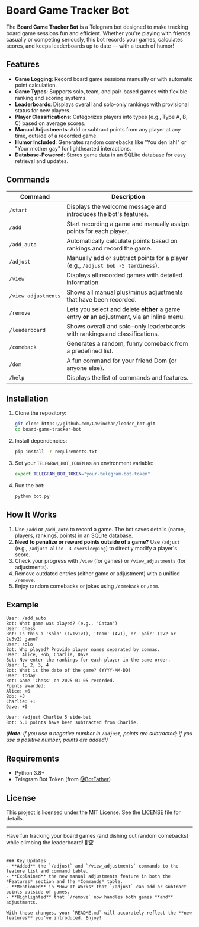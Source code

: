# Board Game Tracker Bot

The **Board Game Tracker Bot** is a Telegram bot designed to make tracking board game sessions fun and efficient. Whether you're playing with friends casually or competing seriously, this bot records your games, calculates scores, and keeps leaderboards up to date — with a touch of humor!

## Features

- **Game Logging**: Record board game sessions manually or with automatic point calculation.
- **Game Types**: Supports solo, team, and pair-based games with flexible ranking and scoring systems.
- **Leaderboards**: Displays overall and solo-only rankings with provisional status for new players.
- **Player Classifications**: Categorizes players into types (e.g., Type A, B, C) based on average scores.
- **Manual Adjustments**: Add or subtract points from any player at any time, outside of a recorded game.
- **Humor Included**: Generates random comebacks like "You den lah!" or "Your mother gay" for lighthearted interactions.
- **Database-Powered**: Stores game data in an SQLite database for easy retrieval and updates.

## Commands

| Command             | Description                                                                                           |
|---------------------|-------------------------------------------------------------------------------------------------------|
| `/start`            | Displays the welcome message and introduces the bot's features.                                      |
| `/add`              | Start recording a game and manually assign points for each player.                                   |
| `/add_auto`         | Automatically calculate points based on rankings and record the game.                                |
| `/adjust`           | Manually add or subtract points for a player (e.g., `/adjust bob -5 tardiness`).                     |
| `/view`             | Displays all recorded games with detailed information.                                               |
| `/view_adjustments` | Shows all manual plus/minus adjustments that have been recorded.                                     |
| `/remove`           | Lets you select and delete **either** a game entry **or** an adjustment, via an inline menu.          |
| `/leaderboard`      | Shows overall and solo-only leaderboards with rankings and classifications.                          |
| `/comeback`         | Generates a random, funny comeback from a predefined list.                                           |
| `/dom`              | A fun command for your friend Dom (or anyone else).                                                  |
| `/help`             | Displays the list of commands and features.                                                          |

## Installation

1. Clone the repository:
   ```bash
   git clone https://github.com/Cawinchan/leader_bot.git
   cd board-game-tracker-bot
   ```

2. Install dependencies:
   ```bash
   pip install -r requirements.txt
   ```

3. Set your `TELEGRAM_BOT_TOKEN` as an environment variable:
   ```bash
   export TELEGRAM_BOT_TOKEN="your-telegram-bot-token"
   ```

4. Run the bot:
   ```bash
   python bot.py
   ```

## How It Works

1. Use `/add` or `/add_auto` to record a game. The bot saves details (name, players, rankings, points) in an SQLite database.
2. **Need to penalize or reward points outside of a game?** Use `/adjust` (e.g., `/adjust alice -3 oversleeping`) to directly modify a player's score.
3. Check your progress with `/view` (for games) or `/view_adjustments` (for adjustments).  
4. Remove outdated entries (either game or adjustment) with a unified `/remove`.
5. Enjoy random comebacks or jokes using `/comeback` or `/dom`.

## Example

```plaintext
User: /add_auto
Bot: What game was played? (e.g., 'Catan')
User: Chess
Bot: Is this a 'solo' (1v1v1v1), 'team' (4v1), or 'pair' (2v2 or 2v3v2) game?
User: solo
Bot: Who played? Provide player names separated by commas.
User: Alice, Bob, Charlie, Dave
Bot: Now enter the rankings for each player in the same order.
User: 1, 2, 3, 4
Bot: What is the date of the game? (YYYY-MM-DD)
User: today
Bot: Game 'Chess' on 2025-01-05 recorded.
Points awarded:
Alice: +6
Bob: +3
Charlie: +1
Dave: +0

User: /adjust Charlie 5 side-bet
Bot: 5.0 points have been subtracted from Charlie.
```

*(**Note**: If you use a negative number in `/adjust`, points are subtracted; if you use a positive number, points are added!)*

## Requirements

- Python 3.8+
- Telegram Bot Token (from [@BotFather](https://core.telegram.org/bots#botfather))

## License

This project is licensed under the MIT License. See the [LICENSE](LICENSE) file for details.

---

Have fun tracking your board games (and dishing out random comebacks) while climbing the leaderboard! 🎲🏆
```

### Key Updates
- **Added** the `/adjust` and `/view_adjustments` commands to the feature list and command table.  
- **Explained** the new manual adjustments feature in both the *Features* section and the *Commands* table.  
- **Mentioned** in *How It Works* that `/adjust` can add or subtract points outside of games.  
- **Highlighted** that `/remove` now handles both games **and** adjustments.  

With these changes, your `README.md` will accurately reflect the **new features** you’ve introduced. Enjoy!



